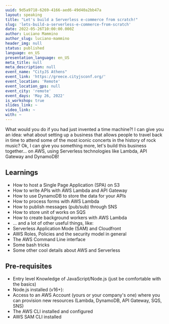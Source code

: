 ```yaml
---
uuid: 9d5a9718-6269-4166-aed6-49d40a2bb47a
layout: speaking
title: "Let's build a Serverless e-commerce from scratch!"
slug: 'lets-build-a-serverless-e-commerce-from-scratch'
date: 2022-05-26T10:00:00.000Z
author: Luciano Mammino
author_slug: luciano-mammino
header_img: null
status: published
language: en_US
presentation_language: en_US
meta_title: null
meta_description: null
event_name: "CityJS Athens"
event_link: 'https://greece.cityjsconf.org/'
event_location: 'Remote'
event_location_gps: null
event_city: 'remote'
event_days: 'May 26, 2022'
is_workshop: true
slides_link: ~
video_link: ~
with: ~
---
```


What would you do if you had just invented a time machine?! I can give you an idea: what about setting up a business that allows people to travel back in time to attend some of the most iconic concerts in the history of rock music? Ok, I can give you something more, let's build this business together... on AWS, using Serverless technologies like Lambda, API Gateway and DynamoDB!

## Learnings

  - How to host a Single Page Application (SPA) on S3
  - How to write APIs with AWS Lambda and API Gateway
  - How to use DynamoDB to store the data for your APIs
  - How to process forms with AWS Lambda
  - How to publish messages (pub/sub) through SNS
  - How to store unit of works on SQS
  - How to create background workers with AWS Lambda
  - ... and a lot of other useful things, like:
  - Serverless Application Mode (SAM) and Cloudfront
  - AWS Roles, Policies and the security model in general
  - The AWS Command Line interface
  - Some bash tricks
  - Some other cool details about AWS and Serverless


## Pre-requisites

  - Entry level Knowledge of JavaScript/Node.js (just be comfortable with the basics)
  - Node.js installed (v16+): 
  - Access to an AWS Account (yours or your company's one) where you can provision new resources (Lambda, DynamoDB, API Gateway, SQS, SNS) 
  - The AWS CLI installed and configured
  - AWS SAM CLI installed
